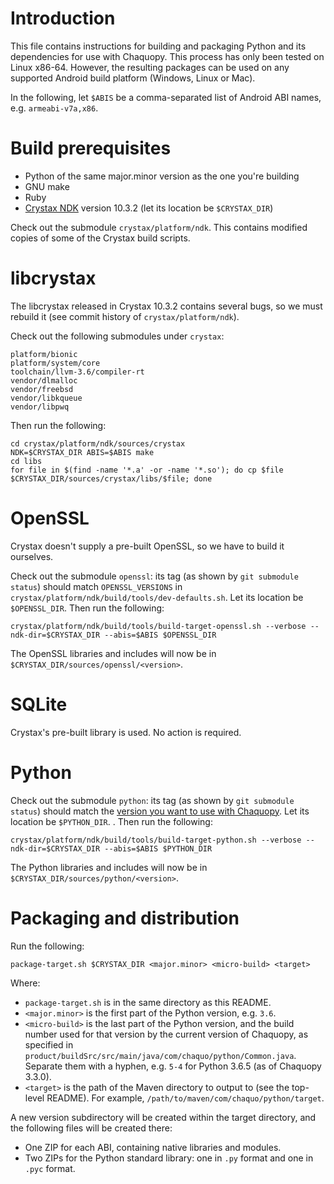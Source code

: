 # Introduction

This file contains instructions for building and packaging Python and its dependencies for use
with Chaquopy. This process has only been tested on Linux x86-64. However, the resulting
packages can be used on any supported Android build platform (Windows, Linux or Mac).

In the following, let `$ABIS` be a comma-separated list of Android ABI names, e.g.
`armeabi-v7a,x86`.


# Build prerequisites

* Python of the same major.minor version as the one you're building
* GNU make
* Ruby
* [Crystax NDK](https://www.crystax.net/en/download) version 10.3.2 (let its location be
  `$CRYSTAX_DIR`)

Check out the submodule `crystax/platform/ndk`. This contains modified copies of some of the
Crystax build scripts.


# libcrystax

The libcrystax released in Crystax 10.3.2 contains several bugs, so we must rebuild it (see
commit history of `crystax/platform/ndk`).

Check out the following submodules under `crystax`:

    platform/bionic
    platform/system/core
    toolchain/llvm-3.6/compiler-rt
    vendor/dlmalloc
    vendor/freebsd
    vendor/libkqueue
    vendor/libpwq

Then run the following:

    cd crystax/platform/ndk/sources/crystax
    NDK=$CRYSTAX_DIR ABIS=$ABIS make
    cd libs
    for file in $(find -name '*.a' -or -name '*.so'); do cp $file $CRYSTAX_DIR/sources/crystax/libs/$file; done


# OpenSSL

Crystax doesn't supply a pre-built OpenSSL, so we have to build it ourselves.

Check out the submodule `openssl`: its tag (as shown by `git submodule status`) should match
`OPENSSL_VERSIONS` in `crystax/platform/ndk/build/tools/dev-defaults.sh`. Let its location be
`$OPENSSL_DIR`. Then run the following:

    crystax/platform/ndk/build/tools/build-target-openssl.sh --verbose --ndk-dir=$CRYSTAX_DIR --abis=$ABIS $OPENSSL_DIR

The OpenSSL libraries and includes will now be in `$CRYSTAX_DIR/sources/openssl/<version>`.


# SQLite

Crystax's pre-built library is used. No action is required.


# Python

Check out the submodule `python`: its tag (as shown by `git submodule status`) should match the
[version you want to use with
Chaquopy](https://chaquo.com/chaquopy/doc/current/android.html#python-version). Let its
location be `$PYTHON_DIR`. . Then run the following:

    crystax/platform/ndk/build/tools/build-target-python.sh --verbose --ndk-dir=$CRYSTAX_DIR --abis=$ABIS $PYTHON_DIR

The Python libraries and includes will now be in `$CRYSTAX_DIR/sources/python/<version>`.


# Packaging and distribution

Run the following:

    package-target.sh $CRYSTAX_DIR <major.minor> <micro-build> <target>

Where:

* `package-target.sh` is in the same directory as this README.
* `<major.minor>` is the first part of the Python version, e.g. `3.6`.
* `<micro-build>` is the last part of the Python version, and the build number used for that
  version by the current version of Chaquopy, as specified in
  `product/buildSrc/src/main/java/com/chaquo/python/Common.java`. Separate them with a hyphen,
  e.g. `5-4` for Python 3.6.5 (as of Chaquopy 3.3.0).
* `<target>` is the path of the Maven directory to output to (see the top-level README). For
  example, `/path/to/maven/com/chaquo/python/target`.

A new version subdirectory will be created within the target directory, and the following files
will be created there:

* One ZIP for each ABI, containing native libraries and modules.
* Two ZIPs for the Python standard library: one in `.py` format and one in `.pyc` format.
